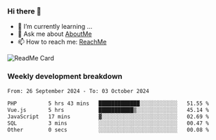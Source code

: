 ### Hi there 👋

- 🌱 I’m currently learning ...
- 💬 Ask me about [AboutMe](https://www.itzcy.com/about)
- 📫 How to reach me: [ReachMe](https://www.itzcy.com/about)

![ReadMe Card](https://github-readme-stats-ten-gilt.vercel.app/api?username=SuperChenYun&show_icons=true&title_color=fff&icon_color=79ff97&text_color=9f9f9f&bg_color=151515&hide_border=true)

### Weekly development breakdown
<!--START_SECTION:waka-->

```txt
From: 26 September 2024 - To: 03 October 2024

PHP          5 hrs 43 mins   █████████████░░░░░░░░░░░░   51.55 %
Vue.js       5 hrs           ███████████▒░░░░░░░░░░░░░   45.14 %
JavaScript   17 mins         ▓░░░░░░░░░░░░░░░░░░░░░░░░   02.69 %
SQL          3 mins          ░░░░░░░░░░░░░░░░░░░░░░░░░   00.47 %
Other        0 secs          ░░░░░░░░░░░░░░░░░░░░░░░░░   00.08 %
```

<!--END_SECTION:waka-->
